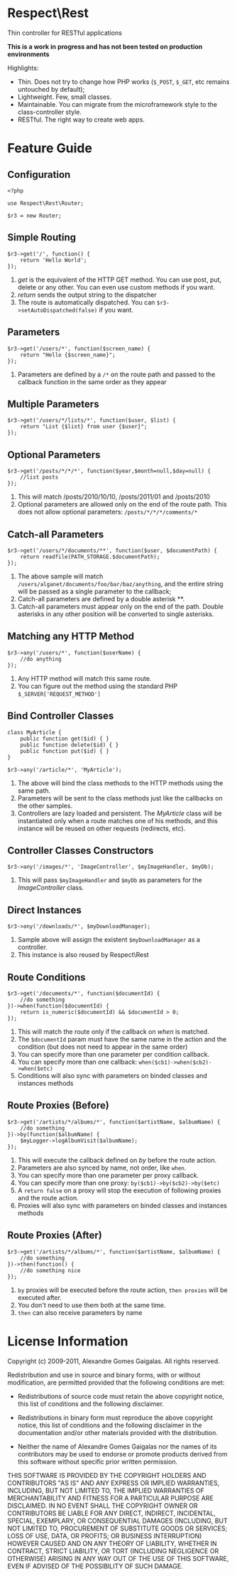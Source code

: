 Respect\Rest
============

Thin controller for RESTful applications

**This is a work in progress and has not been tested on production environments**

Highlights:

 * Thin. Does not try to change how PHP works (`$_POST`, `$_GET`, etc remains untouched by default);
 * Lightweight. Few, small classes.
 * Maintainable. You can migrate from the microframework style to the class-controller style.
 * RESTful. The right way to create web apps.


Feature Guide
=============

Configuration
-------------

    <?php

    use Respect\Rest\Router;

    $r3 = new Router;

Simple Routing
--------------

    $r3->get('/', function() {
        return 'Hello World';
    });

 1. *get* is the equivalent of the HTTP GET method. You can use post, put, delete
    or any other. You can even use custom methods if you want.
 2. *return* sends the output string to the dispatcher
 3. The route is automatically dispatched. You can `$r3->setAutoDispatched(false)`
    if you want.

Parameters
----------

    $r3->get('/users/*', function($screen_name) {
        return "Hello {$screen_name}";
    });

 1. Parameters are defined by a `/*` on the route path and passed to the
    callback function in the same order as they appear

Multiple Parameters
-------------------

    $r3->get('/users/*/lists/*', function($user, $list) {
        return "List {$list} from user {$user}";
    });

Optional Parameters
-------------------

    $r3->get('/posts/*/*/*', function($year,$month=null,$day=null) {
        //list posts
    });

 1. This will match /posts/2010/10/10, /posts/2011/01 and /posts/2010
 2. Optional parameters are allowed only on the end of the route path. This
    does not allow optional parameters: `/posts/*/*/*/comments/*`

Catch-all Parameters
--------------------

    $r3->get('/users/*/documents/**', function($user, $documentPath) {
        return readfile(PATH_STORAGE.$documentPath);
    });

 1. The above sample will match `/users/alganet/documents/foo/bar/baz/anything`,
    and the entire string will be passed as a single parameter to the callback;
 2. Catch-all parameters are defined by a double asterisk \*\*.
 3. Catch-all parameters must appear only on the end of the path. Double
    asterisks in any other position will be converted to single asterisks.

Matching any HTTP Method
------------------------

    $r3->any('/users/*', function($userName) {
        //do anything
    });

 1. Any HTTP method will match this same route. 
 2. You can figure out the method using the standard PHP `$_SERVER['REQUEST_METHOD']`

Bind Controller Classes
-----------------------

    class MyArticle {
        public function get($id) { }
        public function delete($id) { }
        public function put($id) { }
    }

    $r3->any('/article/*', 'MyArticle');

  1. The above will bind the class methods to the HTTP methods using the same
     path.
  2. Parameters will be sent to the class methods just like the callbacks on
     the other samples.
  3. Controllers are lazy loaded and persistent. The *MyArticle* class will
     be instantiated only when a route matches one of his methods, and this
     instance will be reused on other requests (redirects, etc).

Controller Classes Constructors
-------------------------------

    $r3->any('/images/*', 'ImageController', $myImageHandler, $myDb);

  1. This will pass `$myImageHandler` and `$myDb` as parameters for the
     *ImageController* class.

Direct Instances
----------------

    $r3->any('/downloads/*', $myDownloadManager);

  1. Sample above will assign the existent `$myDownloadManager` as a controller.
  2. This instance is also reused by Respect\Rest

Route Conditions
----------------

    $r3->get('/documents/*', function($documentId) {
        //do something
    })->when(function($documentId) {
        return is_numeric($documentId) && $documentId > 0;
    });

  1. This will match the route only if the callback on *when* is matched.
  2. The `$documentId` param must have the same name in the action and the 
     condition (but does not need to appear in the same order)
  3. You can specify more than one parameter per condition callback.
  4. You can specify more than one callback: `when($cb1)->when($cb2)->when($etc)`
  5. Conditions will also sync with parameters on binded classes and instances
     methods

Route Proxies (Before)
----------------------

    $r3->get('/artists/*/albums/*', function($artistName, $albumName) {
        //do something
    })->by(function($albumName) {
        $myLogger->logAlbumVisit($albumName);
    });

  1. This will execute the callback defined on *by* before the route action.
  2. Parameters are also synced by name, not order, like `when`.
  3. You can specify more than one parameter per proxy callback.
  4. You can specify more than one proxy: `by($cb1)->by($cb2)->by($etc)`
  5. A `return false` on a proxy will stop the execution of following proxies
     and the route action.
  6. Proxies will also sync with parameters on binded classes and instances
     methods

Route Proxies (After)
----------------------

    $r3->get('/artists/*/albums/*', function($artistName, $albumName) {
        //do something
    })->then(function() {
        //do something nice
    });

  1. `by` proxies will be executed before the route action, `then proxies` will
     be executed after.
  2. You don't need to use them both at the same time.
  3. `then` can also receive parameters by name

License Information
===================

Copyright (c) 2009-2011, Alexandre Gomes Gaigalas.
All rights reserved.

Redistribution and use in source and binary forms, with or without modification,
are permitted provided that the following conditions are met:

* Redistributions of source code must retain the above copyright notice,
  this list of conditions and the following disclaimer.

* Redistributions in binary form must reproduce the above copyright notice,
  this list of conditions and the following disclaimer in the documentation
  and/or other materials provided with the distribution.

* Neither the name of Alexandre Gomes Gaigalas nor the names of its
  contributors may be used to endorse or promote products derived from this
  software without specific prior written permission.

THIS SOFTWARE IS PROVIDED BY THE COPYRIGHT HOLDERS AND CONTRIBUTORS "AS IS" AND
ANY EXPRESS OR IMPLIED WARRANTIES, INCLUDING, BUT NOT LIMITED TO, THE IMPLIED
WARRANTIES OF MERCHANTABILITY AND FITNESS FOR A PARTICULAR PURPOSE ARE
DISCLAIMED. IN NO EVENT SHALL THE COPYRIGHT OWNER OR CONTRIBUTORS BE LIABLE FOR
ANY DIRECT, INDIRECT, INCIDENTAL, SPECIAL, EXEMPLARY, OR CONSEQUENTIAL DAMAGES
(INCLUDING, BUT NOT LIMITED TO, PROCUREMENT OF SUBSTITUTE GOODS OR SERVICES;
LOSS OF USE, DATA, OR PROFITS; OR BUSINESS INTERRUPTION) HOWEVER CAUSED AND ON
ANY THEORY OF LIABILITY, WHETHER IN CONTRACT, STRICT LIABILITY, OR TORT
(INCLUDING NEGLIGENCE OR OTHERWISE) ARISING IN ANY WAY OUT OF THE USE OF THIS
SOFTWARE, EVEN IF ADVISED OF THE POSSIBILITY OF SUCH DAMAGE.

